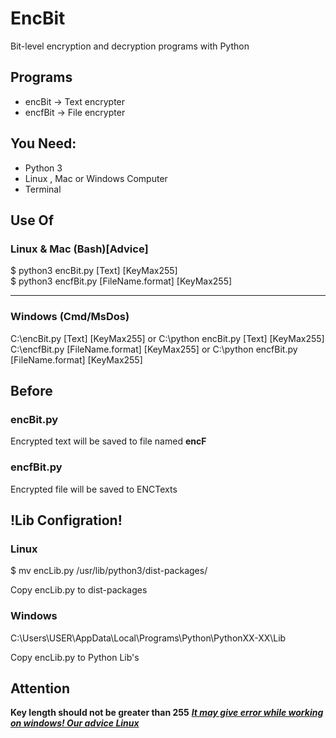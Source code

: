 <h1>EncBit</h1>
<p>
  Bit-level encryption and decryption programs with Python
</p>
<h2>Programs</h2>
<ul>
  <li>encBit -> Text encrypter</li>
  <li>encfBit -> File encrypter</li>
</ul>
<h2>You Need:</h2>
<ul>
  <li>Python 3</li>
  <li>Linux , Mac or Windows Computer</li>
  <li>Terminal</li>
</ul>
<h2>Use Of</h2>
<h3>Linux & Mac (Bash)[Advice]</h3>
<span>$ python3 encBit.py [Text] [KeyMax255] </span><br>
<span>$ python3 encfBit.py [FileName.format] [KeyMax255] </span>
<hr>
<h3>Windows (Cmd/MsDos)</h3>
<span>C:\encBit.py [Text] [KeyMax255] </span> or <span>C:\python encBit.py [Text] [KeyMax255]</span><br>
<span>C:\encfBit.py [FileName.format] [KeyMax255] </span> or <span>C:\python encfBit.py [FileName.format] [KeyMax255]</span>
<h2>Before</h2>
<h3>encBit.py</h3>
<span>Encrypted text will be saved to file named <b>encF</b></span>
<h3>encfBit.py</h3>
<span>Encrypted file will be saved to ENCTexts</span>
<h2>!Lib Configration!</h2>
<h3>Linux</h3>
<p>$ mv encLib.py /usr/lib/python3/dist-packages/</p>
<p>Copy encLib.py to dist-packages</p>
<h3>Windows</h3>
<p>C:\Users\USER\AppData\Local\Programs\Python\PythonXX-XX\Lib</p>
<p>Copy encLib.py to Python Lib's</p>
<h2>Attention</h2>
<b>Key length should not be greater than 255</b>
<b><i><u>It may give error while working on windows! Our advice Linux</u></i></b>
